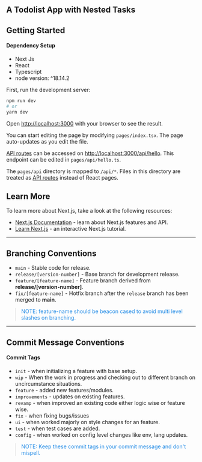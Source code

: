 ## A Todolist App with Nested Tasks

## Getting Started

#### Dependency Setup

- Next Js
- React
- Typescript
- node version: ^18.14.2

First, run the development server:

```bash
npm run dev
# or
yarn dev
```

Open [http://localhost:3000](http://localhost:3000) with your browser to see the result.

You can start editing the page by modifying `pages/index.tsx`. The page auto-updates as you edit the file.

[API routes](https://nextjs.org/docs/api-routes/introduction) can be accessed on [http://localhost:3000/api/hello](http://localhost:3000/api/hello). This endpoint can be edited in `pages/api/hello.ts`.

The `pages/api` directory is mapped to `/api/*`. Files in this directory are treated as [API routes](https://nextjs.org/docs/api-routes/introduction) instead of React pages.

## Learn More

To learn more about Next.js, take a look at the following resources:

- [Next.js Documentation](https://nextjs.org/docs) - learn about Next.js features and API.
- [Learn Next.js](https://nextjs.org/learn) - an interactive Next.js tutorial.

---

## Branching Conventions

- `main` - Stable code for release.
- `release/[version-number]` - Base branch for development release.
- `feature/[feature-name]` - Feature branch derived from **release/[version-number]**.
- `fix/[feature-name]` - Hotfix branch after the `release` branch has been merged to **main**.

> <span style="color:#228BE6"> NOTE: feature-name should be beacon cased to avoid multi level slashes on branching. </span>

---

## Commit Message Conventions

#### Commit Tags

- `init` - when initializing a feature with base setup.
- `wip` - When the work in progress and checking out to different branch on uncircumstance situations.
- `feature` - added new features/modules.
- `improvements` - updates on existing features.
- `revamp` - when improved an existing code either logic wise or feature wise.
- `fix` - when fixing bugs/issues
- `ui` - when worked majorly on style changes for an feature.
- `test` - when test cases are added.
- `config` - when worked on config level changes like env, lang updates.

> <span style="color:#228BE6"> NOTE: Keep these commit tags in your commit message and don't mispell. </span>

